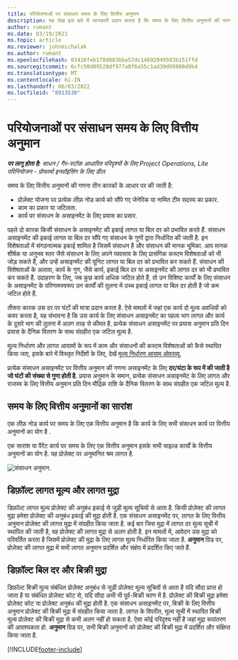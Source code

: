 ```yaml
---
title: परियोजनाओं पर संसाधन समय के लिए वित्तीय अनुमान
description: यह लेख इस बारे में जानकारी प्रदान करता है कि समय के लिए वित्तीय अनुमानों की गणना कैसे की जाती है।
author: rumant
ms.date: 03/19/2021
ms.topic: article
ms.reviewer: johnmichalak
ms.author: rumant
ms.openlocfilehash: 03416feb178d883bba57dc14692049503b151ffd
ms.sourcegitcommit: 6cfc50d89528df977a8f6a55c1ad39d99800d9b4
ms.translationtype: MT
ms.contentlocale: hi-IN
ms.lasthandoff: 06/03/2022
ms.locfileid: "8913530"
---
```

# <a name="financial-estimates-for-resource-time-on-projects"></a>परियोजनाओं पर संसाधन समय के लिए वित्तीय अनुमान

_**पर लागू होता है:** साधन / गैर-स्टॉक आधारित परिदृश्यों के लिए Project Operations, Lite परिनियोजन - प्रोफार्मा इनवॉइसिंग के लिए डील_

समय के लिए वित्तीय अनुमानों की गणना तीन कारकों के आधार पर की जाती है: 

- प्रोज़ेक्ट योजना पर प्रत्येक लीफ़ नोड कार्य को सौंपे गए जेनेरिक या नामित टीम सदस्य का प्रकार. 
- काम का प्रकार या जटिलता.
- कार्य पर संसाधन के असाइनमेंट के लिए प्रयास का प्रसार. 

पहले दो कारक किसी संसाधन के असाइनमेंट की इकाई लागत या बिल दर को प्रभावित करते हैं. संसाधन असाइनमेंट की इकाई लागत या बिल दर सौंपे गए संसाधन के गुणों द्वारा निर्धारित की जाती है. इन विशेषताओं में संगठनात्मक इकाई शामिल है जिसमें संसाधन है और संसाधन की मानक भूमिका. आप मानक शीर्षक या अनुभव स्तर जैसे संसाधन के लिए अपने व्यवसाय के लिए प्रासंगिक कस्टम विशेषताओं को भी जोड़ सकते हैं, और उन्हें असाइनमेंट की यूनिट लागत या बिल दर को प्रभावित कर सकते हैं.
संसाधन की विशेषताओं के अलावा, कार्य के गुण, जैसे कार्य, इकाई बिल दर या असाइनमेंट की लागत दर को भी प्रभावित कर सकते हैं. उदाहरण के लिए, जब कुछ कार्य अधिक जटिल होते हैं, तो उन विशिष्ट कार्यों के लिए संसाधन के असाइनमेंट के परिणामस्वरूप उन कार्यों की तुलना में उच्च इकाई लागत या बिल दर होती है जो कम जटिल होते हैं.   

तीसरा कारक उस दर पर घंटों की मात्रा प्रदान करता है. ऐसे मामलों में जहां एक कार्य दो मूल्य अवधियों को कवर करता है, यह संभावना है कि उस कार्य के लिए संसाधन असाइनमेंट का पहला भाग लागत और कार्य के दूसरे भाग की तुलना में अलग तरह से कीमत है. प्रत्येक संसाधन असाइनमेंट पर प्रयास अनुमान प्रति दिन प्रयास के दैनिक वितरण के साथ संग्रहीत एक जटिल मूल्य है.

मूल्य निर्धारण और लागत आयामों के रूप में काम और संसाधनों की कस्टम विशेषताओं को कैसे स्थापित किया जाए, इसके बारे में विस्तृत निर्देशों के लिए, देखें [मूल्य निर्धारण आयाम ओवरव्यू](../pricing-costing/pricing-dimensions-overview.md).

प्रत्येक संसाधन असाइनमेंट पर वित्तीय अनुमान की गणना असाइनमेंट के लिए **दर/घंटा के रूप में की जाती है जो घंटों की संख्या से गुणा होती है.**  प्रयास अनुमान के समान, प्रत्येक संसाधन असाइनमेंट के लिए लागत और राजस्व के लिए वित्तीय अनुमान प्रति दिन मौद्रिक राशि के दैनिक वितरण के साथ संग्रहीत एक जटिल मूल्य है. 

## <a name="summarizing-financial-estimates-for-time"></a>समय के लिए वित्तीय अनुमानों का सारांश
एक लीफ़ नोड कार्य पर समय के लिए एक वित्तीय अनुमान है कि कार्य के लिए सभी संसाधन कार्य पर वित्तीय अनुमानों का योग है .

एक सारांश या पैरेंट कार्य पर समय के लिए एक वित्तीय अनुमान इसके सभी चाइल्ड कार्यों के वित्तीय अनुमानों का योग है. यह प्रोज़ेक्ट पर अनुमानित श्रम लागत है. 

![संसाधन अनुमान.](./media/navigation12.png)

## <a name="default-cost-price-and-cost-currency"></a>डिफ़ॉल्ट लागत मूल्य और लागत मुद्रा

डिफ़ॉल्ट लागत मूल्य प्रोज़ेक्ट की अनुबंध इकाई से जुड़ी मूल्य सूचियों से आता है. किसी प्रोज़ेक्ट की लागत मुद्रा हमेशा प्रोज़ेक्ट की अनुबंध इकाई की मुद्रा होती है. एक संसाधन असाइनमेंट पर, लागत के लिए वित्तीय अनुमान प्रोज़ेक्ट की लागत मुद्रा में संग्रहीत किया जाता है. कई बार जिस मुद्रा में लागत दर मूल्य सूची में स्थापित की जाती है, वह प्रोज़ेक्ट की लागत मुद्रा से अलग होती है. इन मामलों में, आवेदन उस मुद्रा को परिवर्तित करता है जिसमें प्रोज़ेक्ट की मुद्रा के लिए लागत मूल्य निर्धारित किया जाता है. **अनुमान** ग्रिड पर, प्रोज़ेक्ट की लागत मुद्रा में सभी लागत अनुमान प्रदर्शित और संक्षेप में प्रदर्शित किए जाते हैं. 

## <a name="default-bill-rate-and-sales-currency"></a>डिफ़ॉल्ट बिल दर और बिक्री मुद्रा

डिफ़ॉल्ट बिक्री मूल्य संबंधित प्रोज़ेक्ट अनुबंध से जुड़ी प्रोज़ेक्ट मूल्य सूचियों से आता है यदि सौदा प्राप्त हो जाता है या संबंधित प्रोज़ेक्ट कोट से, यदि सौदा अभी भी पूर्व-बिक्री चरण में है. प्रोज़ेक्ट की बिक्री मुद्रा हमेशा प्रोज़ेक्ट कोट या प्रोज़ेक्ट अनुबंध की मुद्रा होती है. एक संसाधन असाइनमेंट पर, बिक्री के लिए वित्तीय अनुमान प्रोज़ेक्ट की बिक्री मुद्रा में संग्रहीत किया जाता है. लागत के विपरीत, मूल्य सूची में स्थापित बिक्री मूल्य प्रोज़ेक्ट की बिक्री मुद्रा से कभी अलग नहीं हो सकता है. ऐसा कोई परिदृश्य नहीं है जहां मुद्रा रूपांतरण की आवश्यकता हो. **अनुमान** ग्रिड पर, सभी बिक्री अनुमानों को प्रोज़ेक्ट की बिक्री मुद्रा में प्रदर्शित और संक्षिप्त किया जाता है. 

[!INCLUDE[footer-include](../includes/footer-banner.md)]
